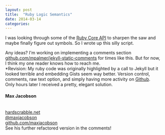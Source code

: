 ```yaml
---
layout: post
title:  "Ruby Logic Semantics"
date: 2014-03-14
categories:
---
```


I was looking through some of the <a href="http://www.ruby-doc.org" target="_blank">Ruby Core API</a> to sharpen the saw and maybe finally figure out symbols. So I wrote up this silly script.
<div class="local">
<script src="https://gist.github.com/Nsiemer/9551804.js" target="_blank"></script>
</div>
Any ideas? I'm working on implementing a comments section <a href="https://github.com/mpalmer/jekyll-static-comments#readme">github.com/mpalmer/jekyll-static-comments</a> for times like this. But for now, I think my one reader knows how to reach me.
<div class="revision">
*Revision: My ruby code was originally highlighted by a call to Jekyll but it looked terrible and embedding Gists seem way better. Version control, comments, raw text option, and simply having more activity on <a href="https://github.com/ target="_blank"">Github</a>.
</div>
Only hours later I received a pretty, elegant solution.
<div class="external">
  <script src="https://gist.github.com/maxjacobson/3706d9605edb8773a2c8.js">
  </script>
    <div class="cite">
    <h4>Max Jacobson</h4>
    <br>
    <a href="http://www.hardscrabble.net" target="blank">hardscrabble.net</a><br>
    <a href="http://www.twitter.com/maxjacobson" target="_blank">@maxjacobson</a><br>
    <a href="http://www.github.com/maxjacobson" target="_blank">github.com/maxjacobson</a>
  </div>
</div>
See his further refactored version in the comments!
